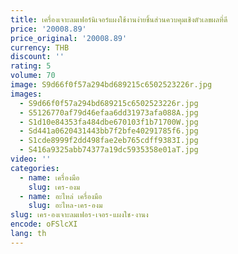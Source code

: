 ```yaml
---
title: เครื่องเจาะลมเฟอร์นิเจอร์แผงใช้งานง่ายชิ้นส่วนควบคุมเชิงตัวเลขผลที่ดี
price: '20008.89'
price_original: '20008.89'
currency: THB
discount: ''
rating: 5
volume: 70
image: S9d66f0f57a294bd689215c6502523226r.jpg
images:
  - S9d66f0f57a294bd689215c6502523226r.jpg
  - S5126770af79d46efaa6dd31973afa088A.jpg
  - S1d10e84353fa484dbe670103f1b71700W.jpg
  - Sd441a0620431443bb7f2bfe40291785f6.jpg
  - S1cde8999f2dd498fae2eb765cdff9383I.jpg
  - S416a9325abb74377a19dc5935358e01aT.jpg
video: ''
categories:
  - name: เครื่องมือ
    slug: เคร-องม
  - name: อะไหล่ เครื่องมือ
    slug: อะไหล-เคร-องม
slug: เคร-องเจาะลมเฟอร-เจอร-แผงใช-งานง
encode: oFSlcXI
lang: th
---
```

  